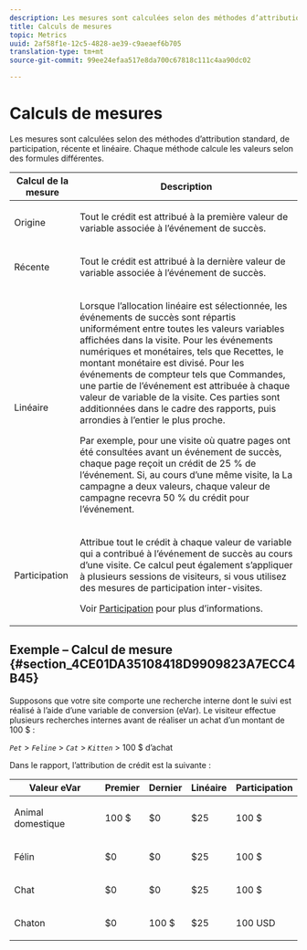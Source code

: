 ```yaml
---
description: Les mesures sont calculées selon des méthodes d’attribution standard, de participation, récente et linéaire. Chaque méthode calcule les valeurs selon des formules différentes.
title: Calculs de mesures
topic: Metrics
uuid: 2af58f1e-12c5-4828-ae39-c9aeaef6b705
translation-type: tm+mt
source-git-commit: 99ee24efaa517e8da700c67818c111c4aa90dc02

---
```



# Calculs de mesures

Les mesures sont calculées selon des méthodes d’attribution standard, de participation, récente et linéaire. Chaque méthode calcule les valeurs selon des formules différentes.

<table id="table_6F81A12174D84124B7FD81FBBEDF18A2"> 
 <thead> 
  <tr> 
   <th colname="col1" class="entry"> Calcul de la mesure </th> 
   <th colname="col2" class="entry"> Description </th> 
  </tr> 
 </thead>
 <tbody> 
  <tr> 
   <td colname="col1"> Origine </td> 
   <td colname="col2"> <p>Tout le crédit est attribué à la première valeur de variable associée à l’événement de succès. </p> </td> 
  </tr> 
  <tr> 
   <td colname="col1"> Récente </td> 
   <td colname="col2"> <p>Tout le crédit est attribué à la dernière valeur de variable associée à l’événement de succès. </p> </td> 
  </tr> 
  <tr> 
   <td colname="col1"> Linéaire </td> 
   <td colname="col2"> <p>Lorsque l’allocation linéaire est sélectionnée, les événements de succès sont répartis uniformément entre toutes les valeurs variables affichées dans la visite. Pour les événements numériques et monétaires, tels que <span class="term"> Recettes</span>, le montant monétaire est divisé. Pour les événements de compteur tels que <span class="term"> Commandes</span>, une partie de l’événement est attribuée à chaque valeur de variable de la visite. Ces parties sont additionnées dans le cadre des rapports, puis arrondies à l’entier le plus proche. </p> <p>Par exemple, pour une visite où quatre pages ont été consultées avant un événement de succès, chaque page reçoit un crédit de 25 % de l’événement. Si, au cours d’une même visite, la La <span class="varname"> campagne</span> a deux valeurs, chaque valeur de campagne recevra 50 % du crédit pour l’événement. </p> </td> 
  </tr> 
  <tr> 
   <td colname="col1"> Participation </td> 
   <td colname="col2"> <p>Attribue tout le crédit à chaque valeur de variable qui a contribué à l’événement de succès au cours d’une visite. Ce calcul peut également s’appliquer à plusieurs sessions de visiteurs, si vous utilisez des mesures de participation inter-visites. </p> <p>Voir <a href="/help/components/c-variables/c-metrics/metrics-participation.md"  > Participation</a> pour plus d’informations. </p> </td> 
  </tr> 
 </tbody> 
</table>

## Exemple – Calcul de mesure {#section_4CE01DA35108418D9909823A7ECC4B45}

Supposons que votre site comporte une recherche interne dont le suivi est réalisé à l’aide d’une variable de conversion (eVar). Le visiteur effectue plusieurs recherches internes avant de réaliser un achat d’un montant de 100 $ :

*`Pet`* &gt; *`Feline`* &gt; *`Cat`* &gt; *`Kitten`* &gt; 100 $ d’achat

Dans le rapport, l’attribution de crédit est la suivante :

<table id="table_91A7244E77854838A8392B49366FB445"> 
 <thead> 
  <tr> 
   <th colname="col1" class="entry"> Valeur eVar </th> 
   <th colname="col2" class="entry"> Premier </th> 
   <th colname="col3" class="entry"> Dernier </th> 
   <th colname="col4" class="entry"> Linéaire </th> 
   <th colname="col5" class="entry"> Participation </th> 
  </tr> 
 </thead>
 <tbody> 
  <tr> 
   <td colname="col1"> <p>Animal domestique </p> </td> 
   <td colname="col2"> <p>100 $ </p> </td> 
   <td colname="col3"> <p>$0 </p> </td> 
   <td colname="col4"> <p>$25 </p> </td> 
   <td colname="col5"> <p>100 $ </p> </td> 
  </tr> 
  <tr> 
   <td colname="col1"> <p>Félin </p> </td> 
   <td colname="col2"> <p>$0 </p> </td> 
   <td colname="col3"> <p>$0 </p> </td> 
   <td colname="col4"> <p>$25 </p> </td> 
   <td colname="col5"> <p>100 $ </p> </td> 
  </tr> 
  <tr> 
   <td colname="col1"> <p>Chat </p> </td> 
   <td colname="col2"> <p>$0 </p> </td> 
   <td colname="col3"> <p>$0 </p> </td> 
   <td colname="col4"> <p>$25 </p> </td> 
   <td colname="col5"> <p>100 $ </p> </td> 
  </tr> 
  <tr> 
   <td colname="col1"> <p>Chaton </p> </td> 
   <td colname="col2"> <p>$0 </p> </td> 
   <td colname="col3"> <p>100 $ </p> </td> 
   <td colname="col4"> <p>$25 </p> </td> 
   <td colname="col5"> <p>100 USD </p> </td> 
  </tr> 
 </tbody> 
</table>

